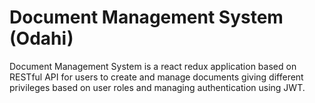 # Document Management System (Odahi)
Document Management System is a react redux application based on RESTful API for users to create and manage documents giving different privileges based on user roles and managing authentication using JWT.

